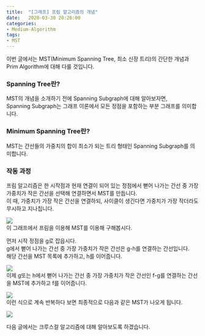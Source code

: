 ```yaml
---
title:  "[그래프] 프림 알고리즘의 개념"
date:   2020-03-30 20:26:00
categories:
- Medium-Algorithm
tags:
- MST
---
```


이번 글에서는 MST(Minimum Spanning Tree, 최소 신장 트리)의 간단한 개념과 Prim Algorithm에 대해 다룰 것입니다.

### Spanning Tree란?
MST의 개념을 소개하기 전에 Spanning Subgraph에 대해 알아보자면,<br>
Spanning Subgraph는 그래프 이론에서 모든 정점을 포함하는 부분 그래프를 의미합니다.

### Minimum Spanning Tree란?
MST는 간선들의 가중치의 합이 최소가 되는 트리 형태인 Spanning Subgraph를 의미합니다.

### 작동 과정
프림 알고리즘은 한 시작점과 현재 연결이 되어 있는 정점에서 뻗어 나가는 간선 중 가장 가중치가 작은 간선을 선택해 연결하면서 MST를 만듭니다.<br>
이 때, 가중치가 가장 작은 간선을 연결하되, 사이클이 생긴다면 가중치가 가장 작더라도 무시하고 지나칩니다.

<img src = "https://i.imgur.com/tAcm2VF.png"><br>
이 그래프에서 프림을 이용해 MST를 이용해 구해봅시다.

먼저 시작 정점을 g로 잡읍시다.<br>
g에서 뻗어 나가는 간선 중 가장 가중치가 작은 간선은 g-h를 연결하는 간선입니다.<br>
해당 간선을 MST 목록에 추가하고, h를 이어줍니다.

<img src = "https://i.imgur.com/D9o4ZRG.png"><br>
이제 g또는 h에서 뻗어 나가는 간선 중 가장 가중치가 작은 간선인 f-g를 연결하는 간선을 MST에 추가하고 f를 이어줍니다.

<img src = "https://i.imgur.com/mLOwACq.png"><br>
이런 식으로 계속 반복하다 보면 최종적으로 다음과 같은 MST가 나오게 됩니다.

<img src = "https://i.imgur.com/gzhTNt5.png"><br>

다음 글에서는 크루스컬 알고리즘에 대해 알아보도록 하겠습니다.
